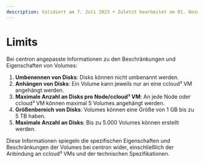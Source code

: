 ```yaml
---
description: Validiert am 7. Juli 2023 • Zuletzt bearbeitet am 01. Dezember 2023
---
```


# Limits

Bei centron angepasste Informationen zu den Beschränkungen und Eigenschaften von Volumes:

1. **Umbenennen von Disks**: Disks können nicht umbenannt werden.
2. **Anhängen von Disks**: Ein Volume kann jeweils nur an eine ccloud³ VM angehängt werden.
3. **Maximale Anzahl an Disks pro Node/ccloud³ VM**: An jede Node oder ccloud³ VM können maximal 5 Volumes angehängt werden.
4. **Größenbereich von Disks**: Volumes können eine Größe von 1 GB bis zu 5 TB haben.
5. **Maximale Anzahl an Disks**: Bis zu 5.000 Volumes können erstellt werden.

Diese Informationen spiegeln die spezifischen Eigenschaften und Beschränkungen der Volumes bei centron wider, einschließlich der Anbindung an ccloud³ VMs und der technischen Spezifikationen.
